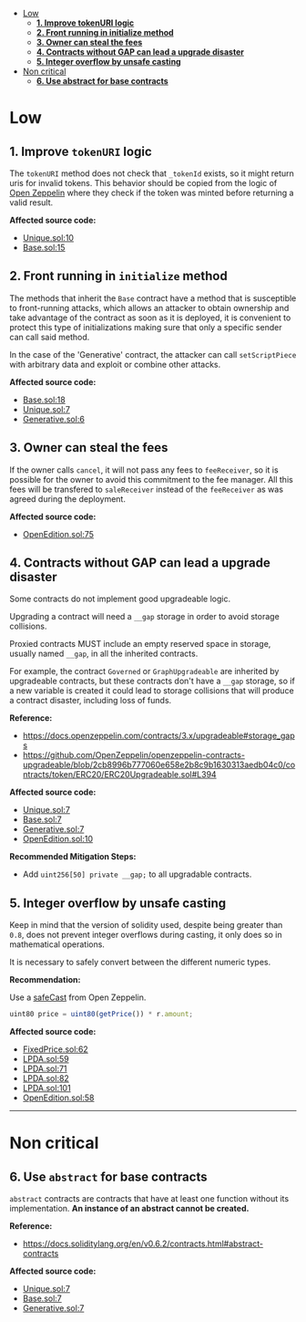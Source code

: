 - [Low](#low)
    - [**1. Improve tokenURI logic**](#1-improve-tokenuri-logic)
    - [**2. Front running in initialize method**](#2-front-running-in-initialize-method)
    - [**3. Owner can steal the fees**](#3-owner-can-steal-the-fees)
    - [**4. Contracts without GAP can lead a upgrade disaster**](#4-contracts-without-gap-can-lead-a-upgrade-disaster)
    - [**5. Integer overflow by unsafe casting**](#5-integer-overflow-by-unsafe-casting)
- [Non critical](#non-critical)
    - [**6. Use abstract for base contracts**](#6-use-abstract-for-base-contracts)

# Low

## **1. Improve `tokenURI` logic**

The `tokenURI` method does not check that `_tokenId` exists, so it might return uris for invalid tokens. This behavior should be copied from the logic of [Open Zeppelin](https://github.com/OpenZeppelin/openzeppelin-contracts/blob/3dac7bbed7b4c0dbf504180c33e8ed8e350b93eb/contracts/token/ERC721/ERC721.sol#L94) where they check if the token was minted before returning a valid result.

**Affected source code:**

- [Unique.sol:10](https://github.com/code-423n4/2022-12-escher/blob/5d8be6aa0e8634fdb2f328b99076b0d05fefab73/src/uris/Unique.sol#L10)
- [Base.sol:15](https://github.com/code-423n4/2022-12-escher/blob/5d8be6aa0e8634fdb2f328b99076b0d05fefab73/src/uris/Base.sol#L15)

## **2. Front running in `initialize` method**

The methods that inherit the `Base` contract have a method that is susceptible to front-running attacks, which allows an attacker to obtain ownership and take advantage of the contract as soon as it is deployed, it is convenient to protect this type of initializations making sure that only a specific sender can call said method.

In the case of the 'Generative' contract, the attacker can call `setScriptPiece` with arbitrary data and exploit or combine other attacks.

**Affected source code:**

- [Base.sol:18](https://github.com/code-423n4/2022-12-escher/blob/5d8be6aa0e8634fdb2f328b99076b0d05fefab73/src/uris/Base.sol#L18)
- [Unique.sol:7](https://github.com/code-423n4/2022-12-escher/blob/5d8be6aa0e8634fdb2f328b99076b0d05fefab73/src/uris/Unique.sol#L7)
- [Generative.sol:6](https://github.com/code-423n4/2022-12-escher/blob/5d8be6aa0e8634fdb2f328b99076b0d05fefab73/src/uris/Generative.sol#L6)

## **3. Owner can steal the fees**

If the owner calls `cancel`, it will not pass any fees to `feeReceiver`, so it is possible for the owner to avoid this commitment to the fee manager. All this fees will be transfered to `saleReceiver` instead of the `feeReceiver` as was agreed during the deployment.

**Affected source code:**

- [OpenEdition.sol:75](https://github.com/code-423n4/2022-12-escher/blob/5d8be6aa0e8634fdb2f328b99076b0d05fefab73/src/minters/OpenEdition.sol#L75)

## **4. Contracts without GAP can lead a upgrade disaster**

Some contracts do not implement good upgradeable logic.

Upgrading a contract will need a `__gap` storage in order to avoid storage collisions.

Proxied contracts MUST include an empty reserved space in storage, usually named `__gap`, in all the inherited contracts.

For example, the contract `Governed` or `GraphUpgradeable` are inherited by upgradeable contracts, but these contracts don't have a `__gap` storage, so if a new variable is created it could lead to storage collisions that will produce a contract disaster, including loss of funds.

**Reference:**
- https://docs.openzeppelin.com/contracts/3.x/upgradeable#storage_gaps
- https://github.com/OpenZeppelin/openzeppelin-contracts-upgradeable/blob/2cb8996b777060e658e2b8c9b1630313aedb04c0/contracts/token/ERC20/ERC20Upgradeable.sol#L394

**Affected source code:**

- [Unique.sol:7](https://github.com/code-423n4/2022-12-escher/blob/5d8be6aa0e8634fdb2f328b99076b0d05fefab73/src/uris/Unique.sol#L7)
- [Base.sol:7](https://github.com/code-423n4/2022-12-escher/blob/5d8be6aa0e8634fdb2f328b99076b0d05fefab73/src/uris/Base.sol#L7)
- [Generative.sol:7](https://github.com/code-423n4/2022-12-escher/blob/5d8be6aa0e8634fdb2f328b99076b0d05fefab73/src/uris/Generative.sol#L7)
- [OpenEdition.sol:10](https://github.com/code-423n4/2022-12-escher/blob/5d8be6aa0e8634fdb2f328b99076b0d05fefab73/src/minters/OpenEdition.sol#L10)

**Recommended Mitigation Steps:**

- Add `uint256[50] private __gap;` to all upgradable contracts.

## **5. Integer overflow by unsafe casting**

Keep in mind that the version of solidity used, despite being greater than `0.8`, does not prevent integer overflows during casting, it only does so in mathematical operations.

It is necessary to safely convert between the different numeric types.

**Recommendation:**

Use a [safeCast](https://docs.openzeppelin.com/contracts/3.x/api/utils#SafeCast) from Open Zeppelin.

```javascript
uint80 price = uint80(getPrice()) * r.amount;
```

**Affected source code:**

- [FixedPrice.sol:62](https://github.com/code-423n4/2022-12-escher/blob/5d8be6aa0e8634fdb2f328b99076b0d05fefab73/src/minters/FixedPrice.sol#L62)
- [LPDA.sol:59](https://github.com/code-423n4/2022-12-escher/blob/5d8be6aa0e8634fdb2f328b99076b0d05fefab73/src/minters/LPDA.sol#L59)
- [LPDA.sol:71](https://github.com/code-423n4/2022-12-escher/blob/5d8be6aa0e8634fdb2f328b99076b0d05fefab73/src/minters/LPDA.sol#L71)
- [LPDA.sol:82](https://github.com/code-423n4/2022-12-escher/blob/5d8be6aa0e8634fdb2f328b99076b0d05fefab73/src/minters/LPDA.sol#L82)
- [LPDA.sol:101](https://github.com/code-423n4/2022-12-escher/blob/5d8be6aa0e8634fdb2f328b99076b0d05fefab73/src/minters/LPDA.sol#L101)
- [OpenEdition.sol:58](https://github.com/code-423n4/2022-12-escher/blob/5d8be6aa0e8634fdb2f328b99076b0d05fefab73/src/minters/OpenEdition.sol#L58)

---

# Non critical

## **6. Use `abstract` for base contracts**

`abstract` contracts are contracts that have at least one function without its implementation. **An instance of an abstract cannot be created.**

**Reference:**

- https://docs.soliditylang.org/en/v0.6.2/contracts.html#abstract-contracts

**Affected source code:**

- [Unique.sol:7](https://github.com/code-423n4/2022-12-escher/blob/5d8be6aa0e8634fdb2f328b99076b0d05fefab73/src/uris/Unique.sol#L7)
- [Base.sol:7](https://github.com/code-423n4/2022-12-escher/blob/5d8be6aa0e8634fdb2f328b99076b0d05fefab73/src/uris/Base.sol#L7)
- [Generative.sol:7](https://github.com/code-423n4/2022-12-escher/blob/5d8be6aa0e8634fdb2f328b99076b0d05fefab73/src/uris/Generative.sol#L7)

